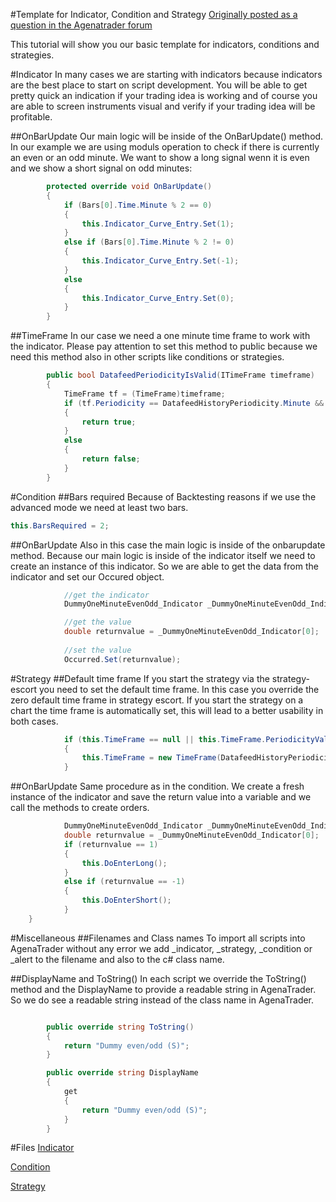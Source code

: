#Template for Indicator, Condition and Strategy
[Originally posted as a question in the Agenatrader forum](http://www.tradeescort.com/phpbb_de/viewtopic.php?f=18&t=2680&p=11739)

This tutorial will show you our basic template for indicators, conditions and strategies.

#Indicator
In many cases we are starting with indicators because indicators are the best place to start on script development. 
You will be able to get pretty quick an indication if your trading idea is working and of course you are able to screen instruments visual and verify if your trading idea will be profitable.

##OnBarUpdate
Our main logic will be inside of the OnBarUpdate() method. In our example we are using moduls operation to check if there is currently an even or an odd minute. We want to show a long signal wenn it is even and we show a short signal on odd minutes: 

```C#
        protected override void OnBarUpdate()
        {
            if (Bars[0].Time.Minute % 2 == 0)
            {
                this.Indicator_Curve_Entry.Set(1);
            }
            else if (Bars[0].Time.Minute % 2 != 0)
            {
                this.Indicator_Curve_Entry.Set(-1);
            }
            else
            {
                this.Indicator_Curve_Entry.Set(0);
            }
        }
```

##TimeFrame
In our case we need a one minute time frame to work with the indicator. Please pay attention to set this method to public because we need this method also in other scripts like conditions or strategies. 
```C#
        public bool DatafeedPeriodicityIsValid(ITimeFrame timeframe)
        {
            TimeFrame tf = (TimeFrame)timeframe;
            if (tf.Periodicity == DatafeedHistoryPeriodicity.Minute && tf.PeriodicityValue == 1)
            {
                return true;
            }
            else
            {
                return false;
            }
        }
```

#Condition
##Bars required
Because of Backtesting reasons if we use the advanced mode we need at least two bars.
```C#
this.BarsRequired = 2;
```

##OnBarUpdate
Also in this case the main logic is inside of the onbarupdate method. Because our main logic is inside of the indicator itself we need to create an instance of this indicator. So we are able to get the data from the indicator and set our Occured object.
```C#
            //get the indicator
            DummyOneMinuteEvenOdd_Indicator _DummyOneMinuteEvenOdd_Indicator = LeadIndicator.DummyOneMinuteEvenOdd_Indicator();

            //get the value
            double returnvalue = _DummyOneMinuteEvenOdd_Indicator[0];
            
            //set the value
            Occurred.Set(returnvalue);
```

#Strategy
##Default time frame
If you start the strategy via the strategy-escort you need to set the default time frame. In this case you override the zero default time frame in strategy escort. If you start the strategy on a chart the time frame is automatically set, this will lead to a better usability in both cases.
```C#
            if (this.TimeFrame == null || this.TimeFrame.PeriodicityValue == 0)
            {
                this.TimeFrame = new TimeFrame(DatafeedHistoryPeriodicity.Minute, 1);
            }
```
##OnBarUpdate
Same procedure as in the condition. We create a fresh instance of the indicator and save the return value into a variable and we call the methods to create orders.

```C#
            DummyOneMinuteEvenOdd_Indicator _DummyOneMinuteEvenOdd_Indicator = LeadIndicator.DummyOneMinuteEvenOdd_Indicator();
            double returnvalue = _DummyOneMinuteEvenOdd_Indicator[0];
            if (returnvalue == 1)
            {
                this.DoEnterLong();
            }
            else if (returnvalue == -1)
            {
                this.DoEnterShort();
            }
	}
```

#Miscellaneous
##Filenames and Class names
To import all scripts into AgenaTrader without any error we add _indicator, _strategy, _condition or _alert to the filename and also to the c# class name.

##DisplayName and ToString()
In each script we override the ToString() method and the DisplayName to provide a readable string in AgenaTrader. So we do see a readable string instead of the class name in AgenaTrader.
```C#

        public override string ToString()
        {
            return "Dummy even/odd (S)";
        }

        public override string DisplayName
        {
            get
            {
                return "Dummy even/odd (S)";
            }
        }
```

#Files
[Indicator](https://github.com/simonpucher/AgenaTrader/blob/master/Indicator/DummyOneMinuteEvenOdd_Indicator.cs)

[Condition](https://github.com/simonpucher/AgenaTrader/blob/master/Condition/DummyOneMinuteEvenOdd_Condition.cs)

[Strategy](https://github.com/simonpucher/AgenaTrader/blob/master/Strategy/DummyOneMinuteEvenOdd_Strategy.cs)
